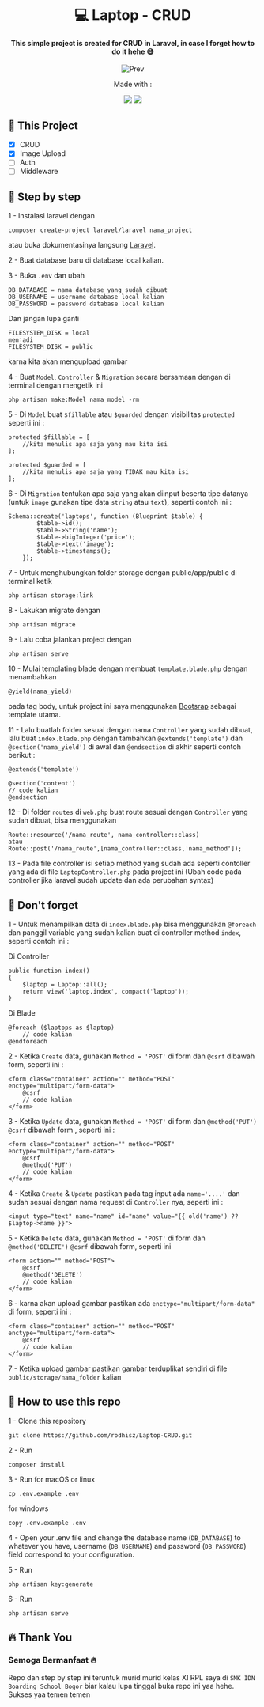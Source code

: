 <div align="center">
<h1>💻 Laptop - CRUD</h1>

<h4>This simple project is created for CRUD in Laravel, in case I forget how to do it hehe 😅</h4>

<img src="/img/preview.png" alt="Prev"/>

Made with :
<p>
    <a href="https://laravel.com/">
    <img src="https://img.shields.io/badge/Laravel-FF2D20?style=for-the-badge&logo=laravel&logoColor=white"/></a>
    <a href="https://getbootstrap.com">
    <img src="https://img.shields.io/badge/Bootstrap-563D7C?style=for-the-badge&logo=bootstrap&logoColor=white"/></a>
</p>
</div>

## 🔰 This Project

- [x] CRUD
- [x] Image Upload
- [ ] Auth
- [ ] Middleware

## 🔰 Step by step

1 - Instalasi laravel dengan

    composer create-project laravel/laravel nama_project

atau buka dokumentasinya langsung [Laravel](https://laravel.com/).

2 - Buat database baru di database local kalian.

3 - Buka `.env` dan ubah

    DB_DATABASE = nama database yang sudah dibuat
    DB_USERNAME = username database local kalian
    DB_PASSWORD = password database local kalian

Dan jangan lupa ganti

    FILESYSTEM_DISK = local 
    menjadi
    FILESYSTEM_DISK = public
karna kita akan mengupload gambar

4 - Buat `Model`, `Controller` & `Migration` secara bersamaan dengan di terminal dengan mengetik ini

    php artisan make:Model nama_model -rm

5 - Di `Model` buat `$fillable` atau `$guarded` dengan visibilitas `protected` seperti ini :

    protected $fillable = [
        //kita menulis apa saja yang mau kita isi
    ];

    protected $guarded = [
        //kita menulis apa saja yang TIDAK mau kita isi
    ];
6 - Di `Migration`  tentukan apa saja yang akan diinput beserta tipe datanya (untuk `image` gunakan tipe data `string` atau `text`), seperti contoh ini :

    Schema::create('laptops', function (Blueprint $table) {
            $table->id();
            $table->String('name');
            $table->bigInteger('price');
            $table->text('image');
            $table->timestamps();
        });

7 - Untuk menghubungkan folder storage dengan public/app/public di terminal ketik

    php artisan storage:link 

8 - Lakukan migrate dengan

    php artisan migrate

9 - Lalu coba jalankan project dengan

    php artisan serve

10 - Mulai templating blade dengan membuat `template.blade.php` dengan menambahkan

    @yield(nama_yield) 
pada tag body, untuk project ini saya menggunakan [Bootsrap](https://getbootstrap.com/) sebagai template utama.

11 - Lalu buatlah folder sesuai dengan nama `Controller` yang sudah dibuat, lalu buat `index.blade.php` dengan tambahkan `@extends('template')` dan `@section('nama_yield')` di awal dan `@endsection` di akhir seperti contoh berikut :

    @extends('template')

    @section('content')
    // code kalian
    @endsection

12 - Di folder `routes` di `web.php` buat route sesuai dengan `Controller` yang sudah dibuat, bisa menggunakan

    Route::resource('/nama_route', nama_controller::class)
    atau 
    Route::post('/nama_route',[nama_controller::class,'nama_method']); 

13 - Pada file controller isi setiap method yang sudah ada seperti contoller yang ada di file `LaptopController.php` pada project ini (Ubah code pada controller jika laravel sudah update dan ada perubahan syntax)

## 🔰 Don't forget

1 - Untuk menampilkan data di `index.blade.php` bisa menggunakan `@foreach` dan panggil variable yang sudah kalian buat di controller method `index`, seperti contoh ini :

Di Controller

    public function index()
    {
        $laptop = Laptop::all();
        return view('laptop.index', compact('laptop'));
    }
Di Blade

    @foreach ($laptops as $laptop)
        // code kalian
    @endforeach

2 - Ketika `Create` data, gunakan `Method = 'POST'` di form dan `@csrf` dibawah form, seperti ini :

    <form class="container" action="" method="POST" enctype="multipart/form-data">
        @csrf
        // code kalian
    </form>

3 - Ketika `Update` data, gunakan `Method = 'POST'` di form dan `@method('PUT')` `@csrf` dibawah form , seperti ini :

    <form class="container" action="" method="POST" enctype="multipart/form-data">
        @csrf
        @method('PUT')
        // code kalian
    </form>

4 - Ketika `Create` & `Update` pastikan pada tag input ada `name='....'` dan sudah sesuai dengan nama request di `Controller` nya, seperti ini :

    <input type="text" name="name" id="name" value="{{ old('name') ?? $laptop->name }}">

5 - Ketika `Delete` data, gunakan `Method = 'POST'` di form dan `@method('DELETE')` `@csrf` dibawah form, seperti ini

    <form action="" method="POST">
        @csrf
        @method('DELETE')
        // code kalian
    </form>

6 - karna akan upload gambar pastikan ada `enctype="multipart/form-data"` di form, seperti ini :

    <form class="container" action="" method="POST" enctype="multipart/form-data">
        @csrf
        // code kalian
    </form>

7 - Ketika upload gambar pastikan gambar terduplikat sendiri di file `public/storage/nama_folder` kalian

## 🔰 How to use this repo

1 - Clone this repository

    git clone https://github.com/rodhisz/Laptop-CRUD.git
2 - Run

    composer install
3 - Run
for macOS or linux

    cp .env.example .env

for windows

    copy .env.example .env

4 - Open your .env file and change the database name (`DB_DATABASE`) to whatever you have, username (`DB_USERNAME`) and password (`DB_PASSWORD`) field correspond to your configuration.

5 - Run

    php artisan key:generate
6 - Run

    php artisan serve

## 🔥 Thank You

### Semoga Bermanfaat 🔥

Repo dan step by step ini teruntuk murid murid kelas XI RPL saya di `SMK IDN Boarding School Bogor` biar kalau lupa tinggal buka repo ini yaa hehe. Sukses yaa temen temen

<!-- MARKDOWN LINKS & IMAGES -->
<!-- https://www.markdownguide.org/basic-syntax/#reference-style-links -->
